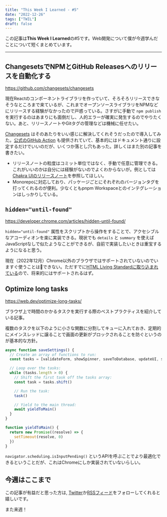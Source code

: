 ```yaml
---
title: "This Week I Learned - #5"
date: "2022-12-26"
tags: ["TWIL"]
draft: false
---
```


この記事は**This Week I Learned**の#5です。Web開発について僕が今週学んだことについて短くまとめています。

---

## ChangesetsでNPMとGitHub Releasesへのリリースを自動化する

https://github.com/changesets/changesets

現在Reactのコンポーネントライブラリを作っていて、そろそろリリースできなそうなところまで来ているが、これまでオープンソースライブラリをNPMなどにリリースする経験がなかったので戸惑っている。さすがに手動で `npm publish` を実行するのはあまりにも面倒だし、人的エラーが確実に発生するのでやりたくない。あと、リリースノートやGitタグの管理などは機械に任せたい。

[Changesets](https://github.com/changesets/changesets) はそのあたりをいい感じに解決してくれそうだったので導入してみた。[公式のGitHub Action](https://github.com/changesets/action) も提供されていて、基本的にはドキュメント通りに設定するだけでいいのだが、いくつか落とし穴もあった。詳しくはまた別の記事を書きたい。

- リリースノートの粒度はコミット単位ではなく、手動で任意に管理できる。これがいいのかは自分には経験がないのでよくわからないが。例としては[Chakra UIのリリースノート](https://github.com/chakra-ui/chakra-ui/releases)を参照してほしい。
- Monorepoに対応しており、パッケージごとにそれぞれのバージョンタグを打ってくれるのが便利。少なくともpnpm Workspaceとのインテグレーションはしっかりしている。

## `hidden="until-found"`

https://developer.chrome.com/articles/hidden-until-found/

`hidden="until-found"` 属性をスクリプトから操作をすることで、アクセシブルなアコーディオンを楽に実装できる。現状でも `details` と `summary` を使えばJavaScriptなしで似たようなことができるが、自前で実装したいときは重宝するようになると思う。

現在（2022年12月）Chrome以外のブラウザではサポートされていないのでいますぐ使うことはできない。ただすでに[HTML Living Standardに取り込まれている](https://html.spec.whatwg.org/multipage/interaction.html#the-hidden-attribute)ので、将来的にはサポートされるはず。

## Optimize long tasks

https://web.dev/optimize-long-tasks/

ブラウザ上で時間のかかるタスクを実行する際のベストプラクティスを紹介している記事。

複数のタスクを以下のように小さな関数に分割してキューに入れておき、定期的にメインスレッドに譲ることで画面の更新がブロックされることを防ぐというのが基本的な方針。

```js
async function saveSettings() {
  // Create an array of functions to run:
  const tasks = [validateForm, showSpinner, saveToDatabase, updateUI, sendAnalytics]

  // Loop over the tasks:
  while (tasks.length > 0) {
    // Shift the first task off the tasks array:
    const task = tasks.shift()

    // Run the task:
    task()

    // Yield to the main thread:
    await yieldToMain()
  }
}

function yieldToMain() {
  return new Promise((resolve) => {
    setTimeout(resolve, 0)
  })
}
```

`navigator.scheduling.isInputPending()` というAPIを呼ぶことでより最適化できるということだが、これはChromeにしか実装されていないらしい。

## 今週はここまで

この記事が有益だと思った方は, [Twitter](https://twitter.com/MatsuraYuma)か[RSSフィード](https://sabigara.com/feed.xml)をフォローしてくれると嬉しいです。

また来週！
